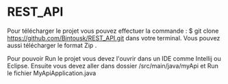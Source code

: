 # REST_API
Pour télécharger le projet vous pouvez effectuer la commande :
$ git clone https://github.com/Bintousk/REST_API.git
dans votre terminal.
Vous pouvez aussi télécharger le format Zip .

Pour pouvoir Run le projet vous devez l'ouvrir dans un IDE comme Intellij ou Eclipse.
Ensuite vous devez aller dans dossier /src/main/java/myApi et Run le fichier MyApiApplication.java

